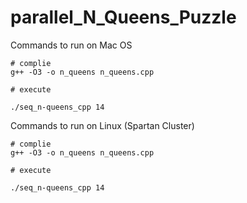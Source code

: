 # parallel_N_Queens_Puzzle

Commands to run on Mac OS
```
# complie
g++ -O3 -o n_queens n_queens.cpp

# execute

./seq_n-queens_cpp 14
```

Commands to run on Linux (Spartan Cluster)
```
# complie
g++ -O3 -o n_queens n_queens.cpp

# execute

./seq_n-queens_cpp 14
```